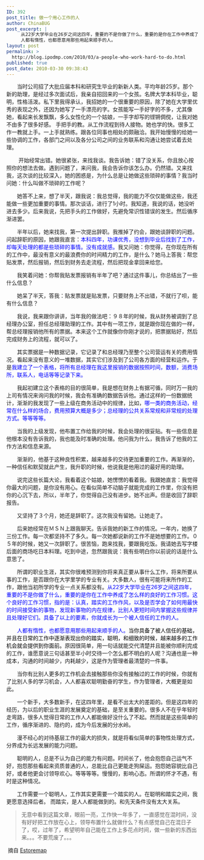 ```yaml
---
ID: 392
post_title: 做一个用心工作的人
author: ChinaBUG
post_excerpt: |
  　　从22岁大学毕业在26岁之间这四年，重要的不是你做了什么，重要的是你在工作中养成了怎么样的良好的工作习惯。这个良好的工作习惯，指的是：认真，踏实的工作作风，以及是否学会了如何用最快的时间接受新的事物，发现新事物的内在规律，比别人更短时间内掌握这些规律并且处理好它们。具备了以上的要素，你就成长为一个被人信任的工作的人。
  　　人都有惰性，也都愿意用那些用起来顺手的人。
layout: post
permalink: >
  http://blog.ipodmp.com/2010/03/a-people-who-work-hard-to-do.html
published: true
post_date: 2010-03-30 09:38:43
---
```

　　当时公司招了大批应届本科和研究生毕业的新新人类。平均年龄25岁。那个新的助理，是经过多次面试后，我亲自招回来的一个女孩。名牌大学本科毕业，聪明，性格活泼。私下里我得承认，我招她的一个很重要的原因，除了她在大学里优秀的表现之外，还因为她写了一手漂亮的字。女孩能写一手好字的不多，尤其像她，看起来长发飘飘，多么女性化的一个姑娘，一手字却写的铿锵倜傥，让我对她不由多了很多好感。
手把手的教。从工作流程到待人接物。她也学的快。很多工作一教就上手。一上手就熟练。跟各位同事也相处的颇融洽。我开始慢慢的给她一些协调的工作，各部门之间以及各分公司之间的业务联系和沟通让她尝试着去处理。

 　　开始经常出错。她很紧张，来找我谈。我告诉她：错了没关系，你且放心按照你的想法去做。遇到问题了，来问我，我会告诉你该怎么办。仍然错。又来找我，这次谈的比较深入，她的困惑是，为什么总是让她做这些琐碎的事情？我当时问她：什么叫做不琐碎的工作呢？

　　她答不上来，想了半天，跟我说：我总觉得，我的能力不仅仅能做这些，我还能做一些更加重要的事情。那次谈话，进行了1小时。我知道，我说的话，她没听进去多少。后来我说，先把手头的工作做好，先避免常识性错误的发生。然后循序渐进罢。

　　半年以后，她来找我，第一次提出辞职。我推掉了约会，跟她谈辞职的问题。问起辞职的原因，她跟我直言：<span style="color: #0000ff;">本科四年，功课优秀，没想到毕业后找到了工作，却每天处理的都是些琐碎的事情。没有成就感。</span>我又问她：你觉得，在你现在所有的工作中，最没有意义的最浪费你的时间精力的工作，是什么？她马上答我：帮您贴发票，然后报销，然后到财务去走流程，然后把现金拿回来给您。

　　我笑着问她：你帮我贴发票报销有半年了吧？通过这件事儿，你总结出了一些什么信息？

　　她呆了半天，答我：贴发票就是贴发票，只要财务上不出错，不就行了呗，能有什么信息？

　　我说，我来跟你讲讲，当年我的做法吧：９８年的时候，我从财务被调到了总经理办公室，担任总经理助理的工作。其中有一项工作，就是跟你现在做的一样，帮总经理报销他所有的票据。本来这个工作就像你你刚才说的，把票据贴好，然后完成财务上的流程，就可以了。

　　其实票据是一种数据记录，它记录了和总经理乃至整个公司营运有关的费用情况。看起来没有意义的一堆数据，其实它们涉及到了公司各方面的经营和运作。于是<span style="color: #0000ff;">我建立了一个表格，将所有总经理在我这里报销的数据按照时间，数额，消费场所，联系人，电话等等记录下来。 </span>

　　我起初建立这个表格的目的很简单，我是想在财务上有据可循，同时万一我的上司有情况来询问我的时候，我会有准确的数据告诉他。通过这样的一份数据统计，渐渐的我发现了一些上级在商务活动中的规律，比如，<span style="color: #0000ff;">哪一类的商务活动，经常在什么样的场合，费用预算大概是多少；总经理的公共关系常规和非常规的处理方式。等等等等。 </span>

　　当我的上级发现，他布置工作给我的时候，我会处理的很妥贴。有一些信息是他根本没有告诉我的，我也能及时准确的处理。他问我为什么，我告诉了他我的工作方法和信息来源。

　　渐渐的，他基于这种良性积累，越来越多的交待更加重要的工作。再渐渐的，一种信任和默契就此产生，我升职的时候，他说我是他用过的最好用的助理。

　　说完这些长篇大论，我看着这个姑娘，她愣愣的看着我。我跟她直言：我觉得你最大的问题，是你没有用心。在看似简单不动脑子就能完成的工作里，你没有把你的心沉下去，所以，半年了，你觉得自己没有进步。她不出声。但是收回了辞职报告。

　　又坚持了３个月，她还是辞职了。这次我没有留她。让她走了。

　　后来她经常在ＭＳＮ上跟我聊天。告诉我她的新工作的情况。一年内，她换了三份工作。每一次都坚持不了多久。每一次她都说新的工作不是她想要的工作。０５年的时候，她又一次辞职了。很苦恼，跑来找我，要跟我吃饭。我请她去写字楼后面的商场吃日本料理。吃到中途，忽然跟我说：我有些明白你以前说的话是什么意思了。

　　所谓的职业生涯，其实你很难预测到你将来真正要从事什么工作，将来所要从事的工作，是否跟你在大学里学的专业有关。大多数人，很有可能将来所作的工作，跟他当初所学的专业一点关系都没有。<span style="color: #0000ff;">从22岁大学毕业在26岁之间这四年，重要的不是你做了什么，重要的是你在工作中养成了怎么样的良好的工作习惯。这个良好的工作习惯，指的是：认真，踏实的工作作风，以及是否学会了如何用最快的时间接受新的事物，发现新事物的内在规律，比别人更短时间内掌握这些规律并且处理好它们。具备了以上的要素，你就成长为一个被人信任的工作的人。 </span>

<span style="color: #0000ff;">　　人都有惰性，也都愿意用那些用起来顺手的人。</span><span style="color: #000000;">当你具备了被人信任的基础，并且在日常的工作中逐渐表现出你的踏实，聪明，和细致的时候，越来越多的工作机会就会提供到你面前。</span>原因很简单，用一句话就能交代清楚并且能被你顺利完成的工作，谁愿意说三句话甚至半小时交待一个怎么都不明白的人呢？沟通也是一种成本，沟通的时间越少，内耗越少，这是作为管理者最清楚的一件事。

　　当你有比别人更多的工作机会去接触那些你没有接触过的工作的时候，你就有了比别人多的学习机会，人人都喜欢聪明勤奋的学生，作为管理者，大概更是如此。

　　一个新手，大多数新手，在这四年里，是看不出太大的差距的。但是这四年的经历，为以后的职业生涯的发展奠定的基础，是至关重要的。很多人不在乎年轻时走弯路，很多人觉得日常的工作人人都能做好没什么了不起。然而就是这些简单的工作，循序渐进的、隐约的，成为今后发展的分水岭。

　　漫不经心的对待基层工作的最大的损失，就是将看似简单的事物性处理方式，分界成为长远发展的能力问题。

　　聪明的人，总是不认为自己的能力有问题。时间长了，他会抱怨自己运气不好，抱怨那些看起来资质普通的人，总能比自己更能走狗屎运。抱怨她容貌比自己好，或者他更会讨领导欢心。等等等等。慢慢的，影响心态。所谓的怀才不遇，有时是这种情况。

　　工作需要一个聪明人，工作其实更需要一个踏实的人。在聪明和踏实之间，我更愿意选择后者。
而踏实，是人人都能做到的。和先天条件没有太大关系。
<blockquote>无意中看到这篇文章，眼前一亮，工作快一年多了，一直感觉在混时间，没有好好把工作放在心上，领导布置什么就做什么？有点感觉自己在混日子了，哎，过年了，希望明年自己能在工作上多花点时间，做一些新的东西出来。。。不要荒废了。。。 </blockquote>
 摘自 <a href="http://www.estoremap.com/?p=1263" target="_blank">Estoremap</a>